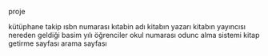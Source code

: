 proje

kütüphane takip
ısbn numarası
kıtabin adı
kitabın yazarı
kitabın yayıncısı
nereden geldiği
basim yılı
öğrenciler
okul numarası
odunc alma sistemi
kitap getirme sayfası
arama sayfası